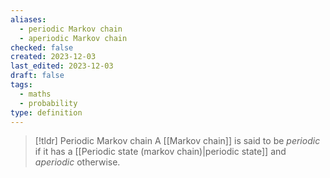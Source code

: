 ```yaml
---
aliases:
  - periodic Markov chain
  - aperiodic Markov chain
checked: false
created: 2023-12-03
last_edited: 2023-12-03
draft: false
tags:
  - maths
  - probability
type: definition
---
```

>[!tldr] Periodic Markov chain
>A [[Markov chain]] is said to be *periodic* if it has a [[Periodic state (markov chain)|periodic state]] and *aperiodic* otherwise.

